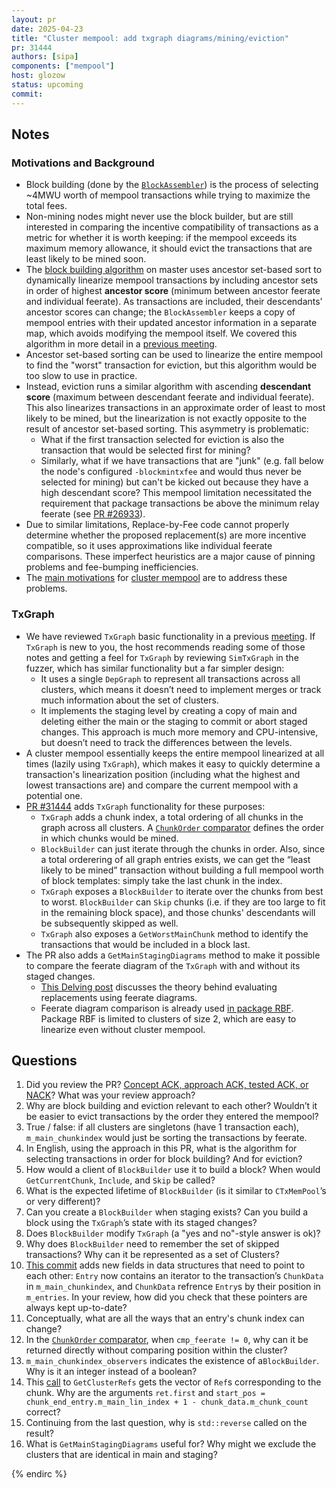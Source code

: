 ```yaml
---
layout: pr
date: 2025-04-23
title: "Cluster mempool: add txgraph diagrams/mining/eviction"
pr: 31444
authors: [sipa]
components: ["mempool"]
host: glozow
status: upcoming
commit:
---
```


## Notes

### Motivations and Background
- Block building (done by the
[`BlockAssembler`](https://github.com/bitcoin/bitcoin/blob/cdc32994feadf3f15df3cfac5baae36b4b011462/src/node/miner.h#L145))
is the process of selecting ~4MWU worth of mempool transactions while trying to maximize the total fees.
- Non-mining nodes might never use the block builder, but are still interested in comparing the incentive compatibility
  of transactions as a metric for whether it is worth keeping: if the mempool exceeds its maximum memory allowance, it
should evict the transactions that are least likely to be mined soon.
- The [block building algorithm](https://github.com/bitcoin/bitcoin/blob/cdc32994feadf3f15df3cfac5baae36b4b011462/src/node/miner.cpp#L296)
on master uses ancestor set-based sort to dynamically linearize mempool transactions by including ancestor sets in order of
highest **ancestor score** (minimum between ancestor feerate and individual feerate). As transactions are included,
their descendants' ancestor scores can change; the `BlockAssembler` keeps a copy of mempool entries with their updated
ancestor information in a separate map, which avoids modifying the mempool itself. We covered this algorithm in more
detail in a [previous meeting](/26152).
- Ancestor set-based sorting can be used to linearize the entire mempool to find the "worst" transaction for eviction,
  but this algorithm would be too slow to use in practice.
- Instead, eviction runs a similar algorithm with ascending **descendant score** (maximum between descendant
  feerate and individual feerate). This also linearizes transactions in an approximate order of least to most likely
to be mined, but the linearization is not exactly opposite to the result of ancestor set-based sorting. This asymmetry
is problematic:
    - What if the first transaction selected for eviction is also the transaction that would be selected first for
      mining?
    - Similarly, what if we have transactions that are "junk" (e.g. fall below the node's configured `-blockmintxfee`
      and would thus never be selected for mining) but can't be kicked out because they have a high descendant score?
    This mempool limitation necessitated the requirement that package transactions be above the minimum relay feerate
  (see [PR #26933](https://github.com/bitcoin/bitcoin/pull/26933)).
- Due to similar limitations, Replace-by-Fee code cannot properly determine whether the proposed replacement(s) are more incentive compatible, so
  it uses approximations like individual feerate comparisons. These imperfect heuristics are a major cause of pinning problems and
fee-bumping inefficiencies.
- The [main motivations](https://github.com/bitcoin/bitcoin/issues/27677#eviction-mining-not-opposite) for
[cluster mempool](https://bitcoinops.org/en/topics/cluster-mempool/) are to address these problems.

### TxGraph
- We have reviewed `TxGraph` basic functionality in a previous [meeting](/31363). If `TxGraph` is new to you, the host
  recommends reading some of those notes and getting a feel for `TxGraph` by reviewing `SimTxGraph` in the fuzzer, which
has similar functionality but a far simpler design:
    - It uses a single `DepGraph` to represent all transactions across all clusters, which means it doesn’t need to implement merges or track much information about the set of clusters.
    - It implements the staging level by creating a copy of main and deleting either the main or the staging to commit or abort staged changes. This approach is much more memory and CPU-intensive, but doesn’t need to track the differences between the levels.
- A cluster mempool essentially keeps the entire mempool linearized at all times (lazily using `TxGraph`), which
  makes it easy to quickly determine a transaction's linearization position (including what the highest and lowest
transactions are) and compare the current mempool with a potential one.
- [PR #31444](https://github.com/bitcoin/bitcoin/pull/31444) adds `TxGraph` functionality for these purposes:
    - `TxGraph` adds a chunk index, a total ordering of all chunks in the graph across all clusters. A
      [`ChunkOrder`
comparator](https://github.com/bitcoin-core-review-club/bitcoin/commit/3429e9d79df1336cf1d0a61cb5f9bf028aa860b2#diff-c25ebcc6e4dc9c9bb21462f796fbb470cee3f0ff1e77bfc4033f4e8460f4482cR282)
defines the order in which chunks would be mined.
    - `BlockBuilder` can just iterate through the chunks in order. Also, since a total orderering of all graph entries
      exists, we can get the “least likely to be mined” transaction without building a full mempool worth of block
templates: simply take the last chunk in the index.
    - `TxGraph` exposes a `BlockBuilder` to iterate over the chunks from best to worst. `BlockBuilder` can `Skip` chunks (i.e.
      if they are too large to fit in the remaining block space), and those chunks' descendants will be subsequently
skipped as well.
    - `TxGraph` also exposes a `GetWorstMainChunk` method to identify the transactions that would be included in a block last.
- The PR also adds a `GetMainStagingDiagrams` method to make it possible to compare the feerate diagram of the `TxGraph`
  with and without its staged changes.
    - [This Delving post](https://delvingbitcoin.org/t/cluster-mempool-rbf-thoughts/156) discusses the theory behind
      evaluating replacements using feerate diagrams.
    - Feerate diagram comparison is already used [in package RBF](https://github.com/bitcoin/bitcoin/blob/06f9ead9f957e74ada6afcbdd391a24bc78f5f8a/src/policy/rbf.cpp#L187-L200). Package RBF is limited to clusters of size 2, which are easy to linearize even without cluster mempool.

## Questions

1. Did you review the PR? [Concept ACK, approach ACK, tested ACK, or NACK](https://github.com/bitcoin/bitcoin/blob/master/CONTRIBUTING.md#peer-review)? What was your review approach?
1. Why are block building and eviction relevant to each other? Wouldn’t it be easier to evict transactions by the order
   they entered the mempool?
1. True / false: if all clusters are singletons (have 1 transaction each), `m_main_chunkindex` would just be sorting
   the transactions by feerate.
1. In English, using the approach in this PR, what is the algorithm for selecting transactions in order for block building? And for eviction?
1. How would a client of `BlockBuilder` use it to build a block? When would `GetCurrentChunk`, `Include`, and `Skip` be called?
1. What is the expected lifetime of `BlockBuilder` (is it similar to `CTxMemPool`’s or very different)? 
1. Can you create a `BlockBuilder` when staging exists? Can you build a block using the `TxGraph`’s state with its staged changes?
1. Does `BlockBuilder` modify `TxGraph` (a "yes and no"-style answer is ok)?
1. Why does `BlockBuilder` need to remember the set of skipped transactions? Why can it be represented as a set of Clusters?
1. [This commit](https://github.com/bitcoin-core-review-club/bitcoin/commit/3429e9d79df1336cf1d0a61cb5f9bf028aa860b2)
   adds new fields in data structures that need to point to each other: `Entry` now contains an iterator to the
transaction’s `ChunkData` in `m_main_chunkindex`, and `ChunkData` refrence `Entry`s by their position in `m_entries`. In
your review, how did you check that these pointers are always kept up-to-date?
1. Conceptually, what are all the ways that an entry's chunk index can change?
1. In the [`ChunkOrder` comparator](https://github.com/bitcoin-core-review-club/bitcoin/commit/3429e9d79df1336cf1d0a61cb5f9bf028aa860b2#diff-c25ebcc6e4dc9c9bb21462f796fbb470cee3f0ff1e77bfc4033f4e8460f4482cR288),
when `cmp_feerate != 0`, why can it be returned directly without comparing position within the cluster?
1. `m_main_chunkindex_observers` indicates the existence of a`BlockBuilder`. Why is it an integer instead of a boolean?
2. This
   [call](https://github.com/bitcoin-core-review-club/bitcoin/commit/b363f261b099d44b1e19d73d983f4f84e1e3d5f8#diff-c25ebcc6e4dc9c9bb21462f796fbb470cee3f0ff1e77bfc4033f4e8460f4482cR2394)
to `GetClusterRefs` gets the vector of `Ref`s corresponding to the chunk. Why are the arguments `ret.first` and
`start_pos = chunk_end_entry.m_main_lin_index + 1 - chunk_data.m_chunk_count` correct?
1. Continuing from the last question, why is `std::reverse` called on the result?
1. What is `GetMainStagingDiagrams` useful for? Why might we exclude the clusters that are identical in main and staging?


<!-- TODO: After a meeting, uncomment and add meeting log between the irc tags
## Meeting Log

### Meeting 1

{% irc %}
-->
<!-- TODO: For additional meetings, add the logs to the same irc block. This ensures line numbers keep increasing, avoiding hyperlink conflicts for identical line numbers across meetings.

### Meeting 2

-->
{% endirc %}
